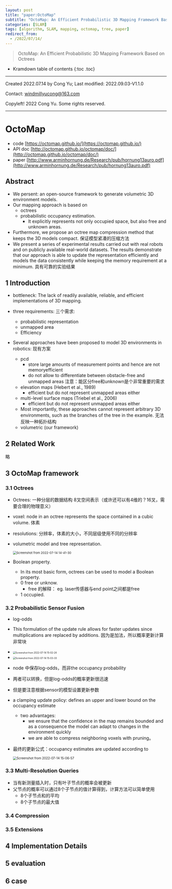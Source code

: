 ```yaml
---
layout: post
title: "paper:OctoMap"
subtitle: "OctoMap: An Efficient Probabilistic 3D Mapping Framework Based on Octrees"
categories: [SLAM]
tags: [algorithm, SLAM, mapping, octomap, tree, paper]
redirect_from:
  - /2022/07/14/
---
```


>  OctoMap: An Efficient Probabilistic 3D Mapping Framework Based on Octrees


* Kramdown table of contents
{:toc .toc}


---

Created 2022.07.14 by Cong Yu; Last modified: 2022.09.03-V1.1.0

Contact: [windmillyucong@163.com](mailto:windmillyucong@163.com)

Copyleft! 2022 Cong Yu. Some rights reserved.

---

# OctoMap

- code [https://octomap.github.io/](https://octomap.github.io/)
- API doc [http://octomap.github.io/octomap/doc/](http://octomap.github.io/octomap/doc/)
- paper [http://www.arminhornung.de/Research/pub/hornung13auro.pdf](http://www.arminhornung.de/Research/pub/hornung13auro.pdf)

## Abstract

- We persent: an open-source framework to generate volumetric 3D environment models.
- Our mapping approach is based on 
  - octrees
  - probabilistic occupancy estimation.
    - It explicitly represents not only occupied space, but also free and unknown areas. 
- Furthermore, we propose an octree map compression method that keeps the 3D models compact. 保证模型紧凑的压缩方法
-  We present a series of experimental results carried out with real robots and on publicly available real-world datasets. The results demonstrate that our approach is able to update the representation efficiently and models the data consistently while keeping the memory requirement at a minimum. 具有可靠的实验结果

## 1 Introduction

- bottleneck: The lack of readily available, reliable, and efficient implementations of 3D mapping.

- three requirements: 三个需求:
	- probabilistic representation
	- unmapped area
	- Efficiency

- Several approaches have been proposed to model 3D environments in robotics: 现有方案

  - pcd
    - store large amounts of measurement points and hence are not memoryefficient
    - do not allow to differentiate between obstacle-free and unmapped areas 注意：能区分free和unknown是个非常重要的需求
  - elevation maps (Hebert et al., 1989)
    -  efficient but do not represent unmapped areas either
  - multi-level surface maps (Triebel et al., 2006)
    -  efficient but do not represent unmapped areas either
  - Most importantly, these approaches cannot represent arbitrary 3D environments, such as the branches of the tree in the example. 无法反映一种拓扑结构
  - volumetric (our framework)

  

## 2 Related Work

略

## 3 OctoMap framework

### 3.1 Octrees

- Octrees: 一种分层的数据结构 8叉空间表示（或许还可以有4维的？16叉，需要合理的物理意义）

- voxel: node in an octree represents the space contained in a cubic volume. 体素

- resolutions: 分辨率，体素的大小，不同层级使用不同的分辨率

- volumetric model and tree representation.

  <img src="/home/trifo/code/sync/DevelopNotes/img/Screenshot from 2022-07-14 14-41-30.png" alt="Screenshot from 2022-07-14 14-41-30" style="zoom:67%;" />

- Boolean property.

  - In its most basic form, octrees can be used to model a Boolean property.
  - 0 free or unknow.
    - free 的解释： eg. laser传感器与end point之间都是free
  - 1 occupied.

### 3.2 Probabilistic Sensor Fusion

- log-odds

- This formulation of the update rule allows for faster updates since multiplications are replaced by additions. 因为是加法，所以概率更新计算非常块

- <img src="/home/trifo/code/sync/DevelopNotes/img/Screenshot from 2022-07-14 15-02-24.png" alt="Screenshot from 2022-07-14 15-02-24" style="zoom:50%;" />

- <img src="/home/trifo/code/sync/DevelopNotes/img/Screenshot from 2022-07-14 15-03-33.png" alt="Screenshot from 2022-07-14 15-03-33" style="zoom:50%;" />

- node 中保存log-odds，而非the occupancy probability

- 两者可以转换，但是log-odds的概率更新很迅速

- 但是要注意根据sensor的模型设置更新参数

- a clamping update policy: defines an upper and lower bound on the occupancy estimate

  - two advantages:
    - we ensure that the confidence in the map remains bounded and as a consequence the model can adapt to changes in the environment quickly
    - we are able to compress neighboring voxels with pruning。

- 最终的更新公式：occupancy estimates are updated according to

  <img src="/home/trifo/code/sync/DevelopNotes/img/Screenshot from 2022-07-14 15-06-57.png" alt="Screenshot from 2022-07-14 15-06-57" style="zoom:70%;" />

### 3.3 Multi-Resolution Queries

- 当有新测量插入时，只有叶子节点的概率会被更新
- 父节点的概率可以通过8个子节点的值计算得到，计算方法可以简单使用
  - 8个子节点和的平均
  - 8个子节点的最大值

### 3.4 Compression

### 3.5 Extensions

## 4 Implementation Details



## 5 evaluation

## 6 case





